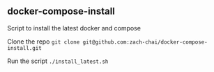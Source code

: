## docker-compose-install
Script to install the latest docker and compose

Clone the repo ```git clone git@github.com:zach-chai/docker-compose-install.git```

Run the script ```./install_latest.sh```
